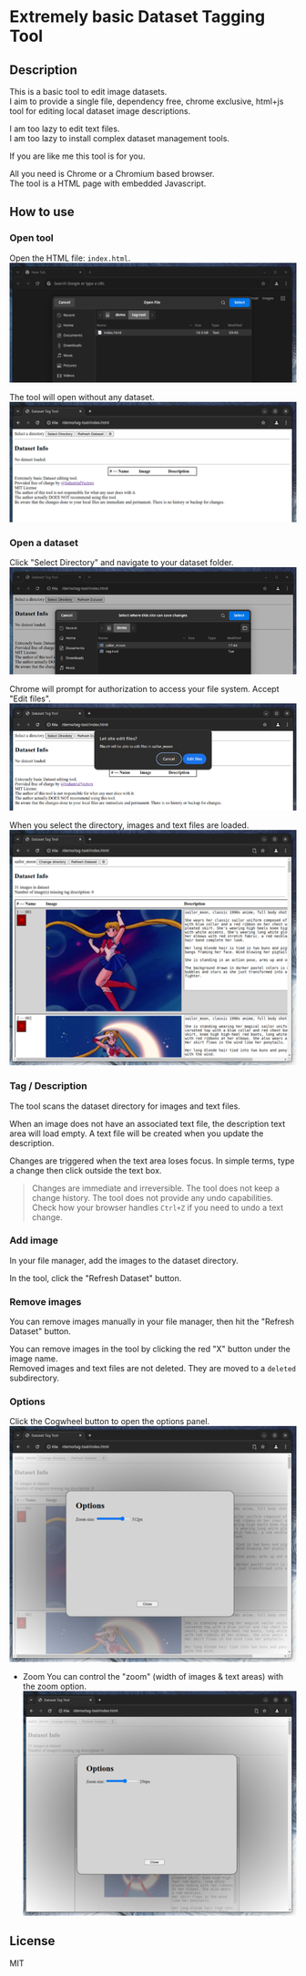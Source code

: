 # Extremely basic Dataset Tagging Tool

## Description

This is a basic tool to edit image datasets. \
I aim to provide a single file, dependency free, chrome exclusive, html+js tool for editing local dataset image descriptions.

I am too lazy to edit text files. \
I am too lazy to install complex dataset management tools.

If you are like me this tool is for you.

All you need is Chrome or a Chromium based browser. \
The tool is a HTML page with embedded Javascript.

## How to use

### Open tool

Open the HTML file: `index.html`.
![](./readme_images/00_open_index.png)

The tool will open without any dataset.
![](./readme_images/01_initial_state.png)


### Open a dataset

Click "Select Directory" and navigate to your dataset folder.
![](./readme_images/02_open_folder_prompt.png)

Chrome will prompt for authorization to access your file system. Accept "Edit files".
![](./readme_images/03_edit_files_prompt.png)

When you select the directory, images and text files are loaded.
![](./readme_images/04_dataset_loaded.png)

### Tag / Description

The tool scans the dataset directory for images and text files.

When an image does not have an associated text file, the description text area will load empty.
A text file will be created when you update the description.

Changes are triggered when the text area loses focus.
In simple terms, type a change then click outside the text box.

> Changes are immediate and irreversible. The tool does not keep a change history.
> The tool does not provide any undo capabilities.
> Check how your browser handles `Ctrl+Z` if you need to undo a text change.

### Add image

In your file manager, add the images to the dataset directory.

In the tool, click the "Refresh Dataset" button.

### Remove images

You can remove images manually in your file manager, then hit the "Refresh Dataset" button.

You can remove images in the tool by clicking the red "X" button under the image name. \
Removed images and text files are not deleted. They are moved to a `deleted` subdirectory.

### Options

Click the Cogwheel button to open the options panel.
![](./readme_images/05_options_menu.png)

- Zoom
  You can control the "zoom" (width of images & text areas) with the zoom option.
  ![](./readme_images/06_options_zoom.png)

## License

MIT
